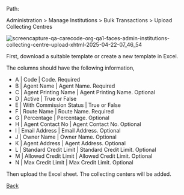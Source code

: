 Path:

Administration > Manage Institutions > Bulk Transactions > Upload Collecting Centres

![screencapture-qa-carecode-org-qa1-faces-admin-institutions-collecting-centre-upload-xhtml-2025-04-22-07_46_54](https://github.com/user-attachments/assets/b8efccab-58b4-4c1c-8039-f58cbf6483e4)

First, download a suitable template or create a new template in Excel.

The columns should have the following information,
* A | Code | Code. Required
* B | Agent Name | Agent Name. Required
* C | Agent Printing Name | Agent Printing Name. Optional
* D | Active | True or False
* E | With Commission Status | True or False
* F | Route Name | Route Name. Required
* G | Percentage | Percentage. Optional
* H | Agent Contact No | Agent Contact No. Optional
* I | Email Address | Email Address. Optional
* J | Owner Name | Owner Name. Optional
* K | Agent Address | Agent Address. Optional
* L | Standard Credit Limit | Standard Credit Limit. Optional
* M | Allowed Credit Limit | Allowed Credit Limit. Optional
* N | Max Credit Limit | Max Credit Limit. Optional

Then upload the Excel sheet. The collecting centers will be added.

[Back](https://github.com/hmislk/hmis/wiki/Manage-Institutions)
